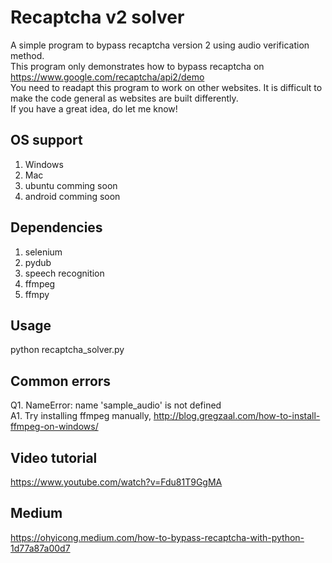 # Recaptcha v2 solver
A simple program to bypass recaptcha version 2 using audio verification method. <br>
This program only demonstrates how to bypass recaptcha on https://www.google.com/recaptcha/api2/demo<br>
You need to readapt this program to work on other websites. It is difficult to make the code general as websites are built differently.<br>
If you have a great idea, do let me know!<br>

## OS support
1. Windows
2. Mac
3. ubuntu comming soon
4. android comming soon

## Dependencies
1. selenium
2. pydub
3. speech recognition
4. ffmpeg
5. ffmpy

## Usage
python recaptcha_solver.py<br>

## Common errors
Q1. NameError: name 'sample_audio' is not defined <br>
A1. Try installing ffmpeg manually, http://blog.gregzaal.com/how-to-install-ffmpeg-on-windows/

## Video tutorial
https://www.youtube.com/watch?v=Fdu81T9GgMA

## Medium
https://ohyicong.medium.com/how-to-bypass-recaptcha-with-python-1d77a87a00d7
